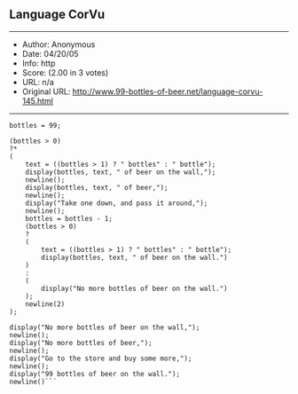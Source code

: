
## Language CorVu ##
---
- Author: Anonymous
- Date: 04/20/05
- Info: http
- Score:  (2.00 in 3 votes)
- URL: n/a
- Original URL: http://www.99-bottles-of-beer.net/language-corvu-145.html
---

```<a href=http://www.corvu.com.au>CorVu</a> is an integrated business intelligence suite
bottles = 99;

(bottles > 0)
?*
(
	text = ((bottles > 1) ? " bottles" : " bottle");
	display(bottles, text, " of beer on the wall,");
	newline();
	display(bottles, text, " of beer,");
	newline();
	display("Take one down, and pass it around,");
	newline();
	bottles = bottles - 1;
	(bottles > 0)
	?
	(
		text = ((bottles > 1) ? " bottles" : " bottle");
		display(bottles, text, " of beer on the wall.")
	)
	:
	(
		display("No more bottles of beer on the wall.")
	);
	newline(2)
);

display("No more bottles of beer on the wall,");
newline();
display("No more bottles of beer,");
newline();
display("Go to the store and buy some more,");
newline();
display("99 bottles of beer on the wall.");
newline()```